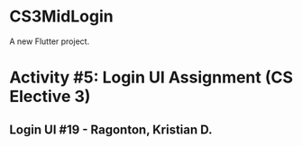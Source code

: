 # CS3MidLogin

A new Flutter project.

# Activity #5: Login UI Assignment (CS Elective 3) 
## Login UI #19 - Ragonton, Kristian D.
